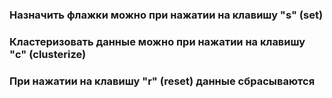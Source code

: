 ### Назначить флажки можно при нажатии на клавишу "s" (set)
### Кластеризовать данные можно при нажатии на клавишу "c" (clusterize)
### При нажатии на клавишу "r" (reset) данные сбрасываются